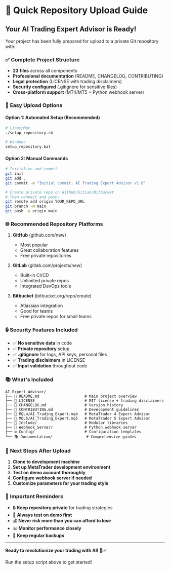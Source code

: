 # 🚀 Quick Repository Upload Guide

## Your AI Trading Expert Advisor is Ready!

Your project has been fully prepared for upload to a private Git repository with:

### ✅ **Complete Project Structure**
- **23 files** across all components
- **Professional documentation** (README, CHANGELOG, CONTRIBUTING)
- **Legal protection** (LICENSE with trading disclaimers)
- **Security configured** (.gitignore for sensitive files)
- **Cross-platform support** (MT4/MT5 + Python webhook server)

### 🔧 **Easy Upload Options**

#### **Option 1: Automated Setup (Recommended)**
```bash
# Linux/Mac
./setup_repository.sh

# Windows
setup_repository.bat
```

#### **Option 2: Manual Commands**
```bash
# Initialize and commit
git init
git add .
git commit -m "Initial commit: AI Trading Expert Advisor v1.0"

# Create private repo on GitHub/GitLab/Bitbucket
# Then connect and push:
git remote add origin YOUR_REPO_URL
git branch -M main
git push -u origin main
```

### 🌐 **Recommended Repository Platforms**

1. **GitHub** (github.com/new)
   - Most popular
   - Great collaboration features
   - Free private repositories

2. **GitLab** (gitlab.com/projects/new)
   - Built-in CI/CD
   - Unlimited private repos
   - Integrated DevOps tools

3. **Bitbucket** (bitbucket.org/repo/create)
   - Atlassian integration
   - Good for teams
   - Free private repos for small teams

### 🔒 **Security Features Included**

- ✅ **No sensitive data** in code
- ✅ **Private repository** setup
- ✅ **.gitignore** for logs, API keys, personal files
- ✅ **Trading disclaimers** in LICENSE
- ✅ **Input validation** throughout code

### 📚 **What's Included**

```
AI_Expert_Advisor/
├── 📄 README.md                    # Main project overview
├── 📄 LICENSE                      # MIT license + trading disclaimers
├── 📄 CHANGELOG.md                 # Version history
├── 📄 CONTRIBUTING.md              # Development guidelines
├── 🔧 MQL4/AI_Trading_Expert.mq4   # MetaTrader 4 Expert Advisor
├── 🔧 MQL5/AI_Trading_Expert.mq5   # MetaTrader 5 Expert Advisor
├── 📁 Include/                     # Modular libraries
├── 🐍 Webhook_Server/              # Python webhook server
├── ⚙️ Config/                      # Configuration templates
└── 📚 Documentation/               # Comprehensive guides
```

### 🎯 **Next Steps After Upload**

1. **Clone to development machine**
2. **Set up MetaTrader development environment**
3. **Test on demo account thoroughly**
4. **Configure webhook server if needed**
5. **Customize parameters for your trading style**

### 🚨 **Important Reminders**

- 🔒 **Keep repository private** for trading strategies
- 🧪 **Always test on demo first**
- 💰 **Never risk more than you can afford to lose**
- 📊 **Monitor performance closely**
- 🔄 **Keep regular backups**

---

**Ready to revolutionize your trading with AI! 🚀📈**

Run the setup script above to get started!